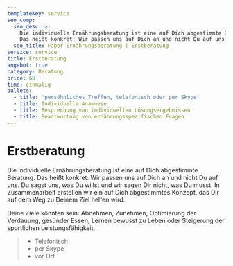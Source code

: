 ```yaml
---
templateKey: service
seo_comp:
  seo_desc: >-
    Die individuelle Ernährungsberatung ist eine auf Dich abgestimmte Beratung.
    Das heißt konkret: Wir passen uns auf Dich an und nicht Du auf uns.
  seo_title: Faber Ernährungsberatung | Erstberatung
service: service
title: Erstberatung
angebot: true
category: Beratung
price: 60
time: einmalig
bullets:
  - title: 'persöhnliches Treffen, telefonisch oder per Skype'
  - title: Individuelle Anamnese
  - title: Besprechung von individuellen Lösungsergebnissen
  - title: Beantwortung von ernährungsspezifischen Fragen
---
```

# Erstberatung

Die individuelle Ernährungsberatung ist eine auf Dich abgestimmte Beratung. Das heißt konkret: Wir passen uns auf Dich an und nicht Du auf uns. Du sagst uns, was Du willst und wir sagen Dir nicht, was Du musst. In Zusammenarbeit erstellen wir ein auf Dich abgestimmtes Konzept, das Dir auf dem Weg zu Deinem Ziel helfen wird. 

Deine Ziele könnten sein: Abnehmen, Zunehmen, Optimierung der Verdauung, gesünder Essen, Lernen bewusst zu Leben oder Steigerung der sportlichen Leistungsfähigkeit.

> * Telefonisch
> * per Skype
> * vor Ort
